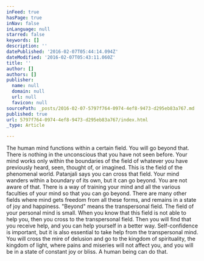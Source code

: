 ```yaml
---
inFeed: true
hasPage: true
inNav: false
inLanguage: null
starred: false
keywords: []
description: ''
datePublished: '2016-02-07T05:44:14.094Z'
dateModified: '2016-02-07T05:43:11.060Z'
title: ''
author: []
authors: []
publisher:
  name: null
  domain: null
  url: null
  favicon: null
sourcePath: _posts/2016-02-07-5797f764-0974-4ef8-9473-d295eb83a767.md
published: true
url: 5797f764-0974-4ef8-9473-d295eb83a767/index.html
_type: Article

---
```

The human mind functions within a certain field. You will go beyond that. There is nothing in the unconscious that you have not seen before. Your mind works only within the boundaries of the field of whatever you have previously heard, seen, thought of, or imagined. This is the field of the phenomenal world. Patanjali says you can cross that field. Your mind wanders within a boundary of its own, but it can go beyond. You are not aware of that. There is a way of training your mind and all the various faculties of your mind so that you can go beyond. There are many other fields where mind gets freedom from all these forms, and remains in a state of joy and happiness. "Beyond" means the transpersonal field. The field of your personal mind is small. When you know that this field is not able to help you, then you cross to the transpersonal field. Then you will find that you receive help, and you can help yourself in a better way. Self-confidence is important, but it is also essential to take help from the transpersonal mind. You will cross the mire of delusion and go to the kingdom of spirituality, the kingdom of light, where pains and miseries will not affect you, and you will be in a state of constant joy or bliss. A human being can do that.